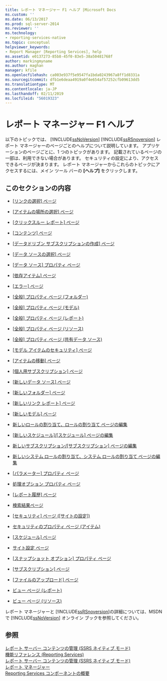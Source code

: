 ```yaml
---
title: レポート マネージャー F1 ヘルプ |Microsoft Docs
ms.custom: ''
ms.date: 06/13/2017
ms.prod: sql-server-2014
ms.reviewer: ''
ms.technology:
- reporting-services-native
ms.topic: conceptual
helpviewer_keywords:
- Report Manager [Reporting Services], help
ms.assetid: e0137273-85b8-45f0-83e5-38a50481768f
author: markingmyname
ms.author: maghan
manager: kfile
ms.openlocfilehash: ca003e937f5e9547fa1bda0243967a8ff1d8331a
ms.sourcegitcommit: dfb1e6deaa4919a0f4e654af57252cfb09613dd5
ms.translationtype: MT
ms.contentlocale: ja-JP
ms.lasthandoff: 02/11/2019
ms.locfileid: "56019323"
---
```

# <a name="report-manager-f1-help"></a>レポート マネージャー F1 ヘルプ
  以下のトピックでは、 [!INCLUDE[ssNoVersion](../includes/ssnoversion-md.md)] [!INCLUDE[ssRSnoversion](../includes/ssrsnoversion-md.md)] レポート マネージャーのページごとのヘルプについて説明しています。 アプリケーションのページごとに、1 つのトピックがあります。 記載されているページの一部は、利用できない場合があります。 セキュリティの設定により、アクセスできるページが決まります。 レポート マネージャーからこれらのトピックにアクセスするには、メイン ツール バーの **[ヘルプ]** をクリックします。  
  
## <a name="in-this-section"></a>このセクションの内容  
  
-   [[リンクの選択] ページ](../../2014/reporting-services/choose-link-page-report-manager.md)  
  
-   [[アイテムの場所の選択] ページ](../../2014/reporting-services/choose-item-location-page-report-manager.md)  
  
-   [[クリックスルー レポート] ページ](../../2014/reporting-services/clickthrough-reports-page-report-manager.md)  
  
-   [[コンテンツ] ページ](../../2014/reporting-services/contents-page-report-manager.md)  
  
-   [[データドリブン サブスクリプションの作成] ページ](../../2014/reporting-services/create-data-driven-subscription-page-report-manager.md)  
  
-   [[データ ソースの選択] ページ](../../2014/reporting-services/data-source-selection-page-report-manager.md)  
  
-   [[データ ソース] プロパティ ページ](../../2014/reporting-services/data-sources-properties-page-report-manager.md)  
  
-   [[依存アイテム] ページ](../../2014/reporting-services/dependent-items-page-report-manager.md)  
  
-   [[エラー] ページ](../../2014/reporting-services/error-page-report-manager.md)  
  
-   [[全般] プロパティ ページ (フォルダー)](../../2014/reporting-services/general-properties-page-folders-report-manager.md)  
  
-   [[全般] プロパティ ページ (モデル)](../../2014/reporting-services/general-properties-page-models-report-manager.md)  
  
-   [[全般] プロパティ ページ (レポート)](../../2014/reporting-services/general-properties-page-reports-report-manager.md)  
  
-   [[全般] プロパティ ページ (リソース)](../../2014/reporting-services/general-properties-page-resources-report-manager.md)  
  
-   [[全般] プロパティ ページ (共有データ ソース)](../../2014/reporting-services/general-properties-page-shared-data-sources-report-manager.md)  
  
-   [[モデル アイテムのセキュリティ] ページ](../../2014/reporting-services/model-item-security-page-report-manager.md)  
  
-   [[アイテムの移動] ページ](../../2014/reporting-services/move-items-page-report-manager.md)  
  
-   [[個人用サブスクリプション] ページ](../../2014/reporting-services/my-subscriptions-page-report-manager.md)  
  
-   [[新しいデータ ソース] ページ](../../2014/reporting-services/new-data-source-page-report-manager.md)  
  
-   [[新しいフォルダー] ページ](../../2014/reporting-services/new-folder-page-report-manager.md)  
  
-   [[新しいリンク レポート] ページ](../../2014/reporting-services/new-linked-report-page-report-manager.md)  
  
-   [[新しいモデル] ページ](../../2014/reporting-services/new-model-page-report-manager.md)  
  
-   [新しいロールの割り当て、ロールの割り当て ページの編集](../../2014/reporting-services/new-role-assignment-edit-role-assignment-page-report-manager.md)  
  
-   [[新しいスケジュール]/[スケジュール] ページの編集](../../2014/reporting-services/new-schedule-edit-schedule-page-report-manager.md)  
  
-   [新しいサブスクリプション/[サブスクリプション] ページの編集](../../2014/reporting-services/new-subscription-or-edit-subscription-page-report-manager.md)  
  
-   [新しいシステム ロールの割り当て、システム ロールの割り当て ページの編集](../../2014/reporting-services/new-system-role-assignments-edit-system-role-assignments-page-report-manager.md)  
  
-   [[パラメーター] プロパティ ページ](../../2014/reporting-services/parameters-properties-page-report-manager.md)  
  
-   [処理オプション プロパティ ページ](../../2014/reporting-services/processing-options-properties-page-report-manager.md)  
  
-   [[レポート履歴] ページ](../../2014/reporting-services/report-history-page-report-manager.md)  
  
-   [検索結果ページ](../../2014/reporting-services/search-page-report-manager.md)  
  
-   [[セキュリティ] ページ ([サイトの設定])](../../2014/reporting-services/security-page-site-settings-report-manager.md)  
  
-   [セキュリティのプロパティ ページ (アイテム)](../../2014/reporting-services/security-properties-page-items-report-manager.md)  
  
-   [[スケジュール] ページ](../../2014/reporting-services/schedules-page-report-manager.md)  
  
-   [サイト設定 ページ](../../2014/reporting-services/site-settings-page-report-manager.md)  
  
-   [[スナップショット オプション] プロパティ ページ](../../2014/reporting-services/snapshot-options-properties-page-report-manager.md)  
  
-   [[サブスクリプション] ページ](../../2014/reporting-services/subscriptions-page-report-manager.md)  
  
-   [[ファイルのアップロード] ページ](../../2014/reporting-services/upload-file-page-report-manager.md)  
  
-   [ビュー ページ (レポート)](../../2014/reporting-services/view-page-reports-report-manager.md)  
  
-   [ビュー ページ (リソース)](../../2014/reporting-services/view-page-resources-report-manager.md)  
  
 レポート マネージャーと [!INCLUDE[ssRSnoversion](../includes/ssrsnoversion-md.md)]の詳細については、MSDN で [!INCLUDE[ssNoVersion](../includes/ssnoversion-md.md)] オンライン ブックを参照してください。  
  
## <a name="see-also"></a>参照  
 [レポート サーバー コンテンツの管理 &#40;SSRS ネイティブ モード&#41;](report-server/report-server-content-management-ssrs-native-mode.md)   
 [機能リファレンス (Reporting Services)](feature-reference-reporting-services.md)   
 [レポート サーバー コンテンツの管理 &#40;SSRS ネイティブ モード&#41;](report-server/report-server-content-management-ssrs-native-mode.md)   
 [レポート マネージャー](../../2014/reporting-services/report-manager-ssrs-native-mode.md)   
 [Reporting Services コンポーネントの概要](tools/reporting-services-tools.md)  
  
  
